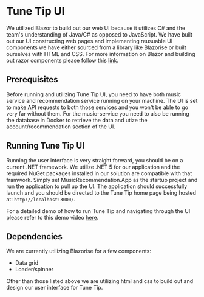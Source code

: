 # Tune Tip UI

We utilized Blazor to build out our web UI because it utilizes C# and the team's understanding of Java/C# as opposed to JavaScript. We have built out our UI constructing web pages and implementing reusuable UI components we have either sourced from a library like Blazorise or built ourselves with HTML and CSS. For more information on Blazor and building out razor components please follow this [link](https://docs.microsoft.com/en-us/aspnet/core/blazor/?view=aspnetcore-6.0).

## Prerequisites

Before running and utilizing Tune Tip UI, you need to have both music service and recommendation service running on your machine. The UI is set to make API requests to both those services and you won't be able to go very far without them. For the music-service you need to also be running the database in Docker to retrieve the data and utize the account/recommendation section of the UI.

## Running Tune Tip UI

Running the user interface is very straight forward, you should be on a current .NET framework. We utilize .NET 5 for our application and the required NuGet packages installed in our solution are compatible with that framwork. Simply set MusicRecommendation.App as the startup project and run the application to pull up the UI. The application should successfully launch and you should be directed to the Tune Tip home page being hosted at: `http://localhost:3000/`.

For a detailed demo of how to run Tune Tip and navigating through the UI please refer to this demo video [here](https://www.youtube.com/watch?v=LAy3bJiqh2k).

## Dependencies

We are currently utilizing Blazorise for a few components:

- Data grid
- Loader/spinner

Other than those listed above we are utilizing html and css to build out and design our user interface for Tune Tip.

